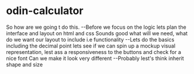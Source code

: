 # odin-calculator
So how are we going t do this.
--Before we focus on the logic lets plan the interface and layout on html and css
Sounds good what will we need, what do we want our layout to include i.e functionality
--Lets do the basics including the decimal point lets see if we can spin up a mockup visual representation, lest ass a responsiveness to the buttons and check for a nice font
Can we make it look very different
--Probably lest's think inherit shape and size
